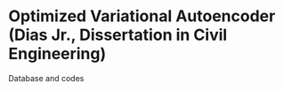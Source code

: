 
#  Optimized Variational Autoencoder (Dias Jr., Dissertation in Civil Engineering)
Database and codes
